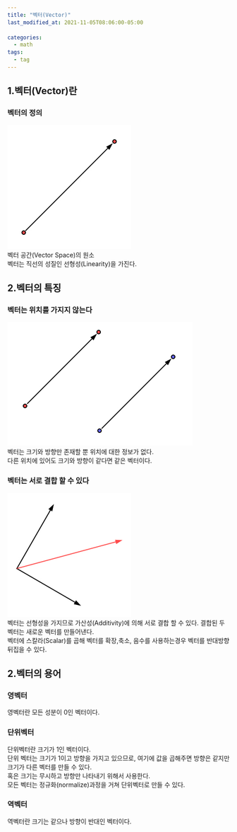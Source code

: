 ```yaml
---
title: "벡터(Vector)"
last_modified_at: 2021-11-05T08:06:00-05:00

categories:
  - math
tags:
  - tag
---
```

## 1.벡터(Vector)란
### 벡터의 정의
![alt](/assets/images/math/0001-01-01-Vector/1.jpg)  
벡터 공간(Vector Space)의 원소  
벡터는 직선의 성질인 선형성(Linearity)을 가진다.

## 2.벡터의 특징
### 벡터는 위치를 가지지 않는다
![alt](/assets/images/math/0001-01-01-Vector/2.jpg)  
벡터는 크기와 방향만 존재할 뿐 위치에 대한 정보가 없다.  
다른 위치에 있어도 크기와 방향이 같다면 같은 벡터이다.
### 벡터는 서로 결합 할 수 있다
![alt](/assets/images/math/0001-01-01-Vector/3.jpg)  
벡터는 선형성을 가지므로 가산성(Additivity)에 의해 서로 결합 할 수 있다. 결합된 두 벡터는 새로운 벡터를 만들어낸다.  
벡터에 스칼라(Scalar)를 곱해 벡터를 확장,축소, 음수를 사용하는경우 벡터를 반대방향 뒤집을 수 있다.

## 2.벡터의 용어

### 영벡터
영벡터란 모든 성분이 0인 벡터이다.

### 단위벡터
단위벡터란 크기가 1인 벡터이다.  
단위 벡터는 크기가 1이고 방향을 가지고 있으므로, 여기에 값을 곱해주면 방향은 같지만 크기가 다른 벡터를 만들 수 있다.  
혹은 크기는 무시하고 방향만 나타내기 위해서 사용한다.  
모든 벡터는 정규화(normalize)과정을 거쳐 단위벡터로 만들 수 있다.

### 역벡터
역벡터란 크기는 같으나 방향이 반대인 벡터이다.


